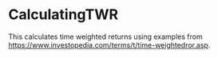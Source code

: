 # CalculatingTWR
This calculates time weighted returns using examples from https://www.investopedia.com/terms/t/time-weightedror.asp.
